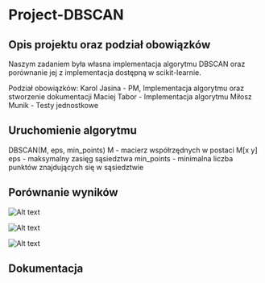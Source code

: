 # Project-DBSCAN

## Opis projektu oraz podział obowiązków

Naszym zadaniem była własna implementacja algorytmu DBSCAN oraz porównanie jej z implementacja dostępną w scikit-learnie.

Podział obowiązków:
Karol Jasina - PM, Implementacja algorytmu oraz stworzenie dokumentacji
Maciej Tabor - Implementacja algorytmu
Miłosz Munik - Testy jednostkowe

## Uruchomienie algorytmu

  DBSCAN(M, eps, min_points)
  M - macierz współrzędnych w postaci M[x y]
  eps - maksymalny zasięg sąsiedztwa
  min_points - minimalna liczba punktów znajdujących się w sąsiedztwie

## Porównanie wyników


![Alt text](http://imgur.com/a/EgOEx "Przykładowy zbiór współrzędnych dla którego porównane zostały wyniki algorytmów:")

![Alt text](http://imgur.com/a/G0JaK "Układ współrzędnych uzyskany za pomocą DBSCAN zaimplementowanego przez nas:")

![Alt text](http://imgur.com/a/wF4wF "Układ współrzędnych uzyskany za pomocą DBSCAN z scikit-learn:")

	
## Dokumentacja
